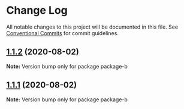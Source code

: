 # Change Log

All notable changes to this project will be documented in this file.
See [Conventional Commits](https://conventionalcommits.org) for commit guidelines.

## [1.1.2](https://github.com/cbingrui/lerna-demo/compare/package-b@1.1.1...package-b@1.1.2) (2020-08-02)

**Note:** Version bump only for package package-b





## [1.1.1](https://github.com/cbingrui/lerna-demo/compare/package-b@1.1.0...package-b@1.1.1) (2020-08-02)

**Note:** Version bump only for package package-b
